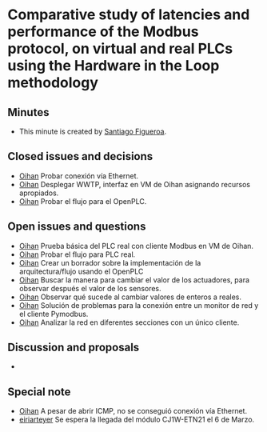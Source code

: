 # Comparative study of latencies and performance of the Modbus protocol, on virtual and real PLCs using the Hardware in the Loop methodology

## Minutes

- This minute is created by [Santiago Figueroa](sfigueroa@ceit.es).

## Closed issues and decisions

- [Oihan]() Probar conexión vía Ethernet.
- [Oihan]() Desplegar WWTP, interfaz en VM de Oihan asignando recursos apropiados.
- [Oihan]() Probar el flujo para el OpenPLC.

## Open issues and questions

- [Oihan]() Prueba básica del PLC real con cliente Modbus en VM de Oihan.
- [Oihan]() Probar el flujo para PLC real.
- [Oihan]() Crear un borrador sobre la implementación de la arquitectura/flujo usando el OpenPLC
- [Oihan]() Buscar la manera para cambiar el valor de los actuadores, para observar después el valor de los sensores.
- [Oihan]() Observar qué sucede al cambiar valores de enteros a reales.
- [Oihan]() Solución de problemas para la conexión entre un monitor de red y el cliente Pymodbus.
- [Oihan]() Analizar la red en diferentes secciones con un único cliente.

## Discussion and proposals

-

## Special note
- [Oihan]() A pesar de abrir ICMP, no se conseguió conexión vía Ethernet.
- [eiriarteyer]() Se espera la llegada del módulo CJ1W-ETN21 el 6 de Marzo.
